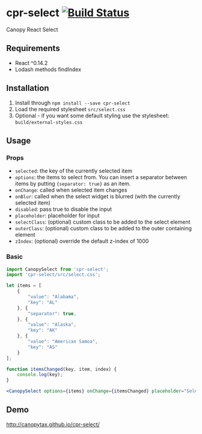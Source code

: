 cpr-select [![Build Status](https://travis-ci.org/CanopyTax/cpr-select.png?branch=master)](https://travis-ci.org/CanopyTax/cpr-select)
===============

Canopy React Select

## Requirements
 - React ^0.14.2
 - Lodash methods findIndex

## Installation
1. Install through `npm install --save cpr-select`
2. Load the required stylesheet `src/select.css`
3. Optional - if you want some default styling use the stylesheet: `build/external-styles.css`

## Usage

### Props
+ `selected`: the key of the currently selected item
+ `options`: the items to select from. You can insert a separator between items by putting `{separator: true}` as an item.
+ `onChange`: called when selected item changes
+ `onBlur`: called when the select widget is blurred (with the currently selected item)
+ `disabled`: pass true to disable the input
+ `placeholder`: placeholder for input
+ `selectClass`: (optional) custom class to be added to the select element
+ `outerClass`: (optional) custom class to be added to the outer containing element
+ `zIndex`: (optional) override the default z-index of 1000

### Basic
```jsx
import CanopySelect from 'cpr-select';
import 'cpr-select/src/select.css';

let items = [
	{
		"value": "Alabama",
		"key": "AL"
	}, {
		"separator": true,
	}, {
		"value": "Alaska",
		"key": "AK"
	}, {
		"value": "American Samoa",
		"key": "AS"
	}
];

function itemsChanged(key, item, index) {
	console.log(key);
}

<CanopySelect options={items} onChange={itemsChanged} placeholder="Select a country" selected="AK"></CanopySelect>
```

## Demo
http://canopytax.github.io/cpr-select/
